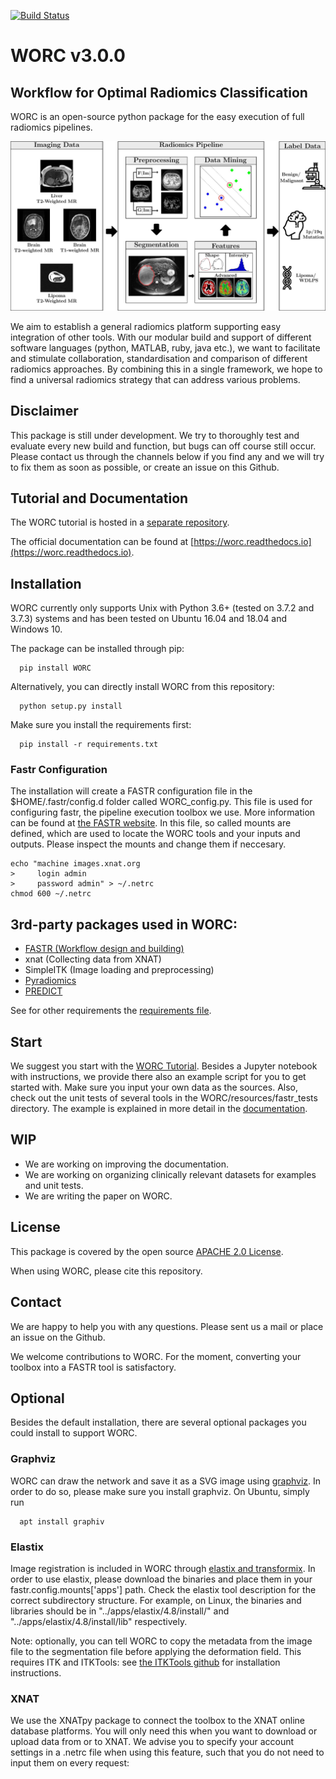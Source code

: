 [![Build Status](https://travis-ci.com/MStarmans91/WORC.svg?token=qyvaeq7Cpwu7hJGB98Gp&branch=master)](https://travis-ci.com/MStarmans91/WORC)

# WORC v3.0.0

## Workflow for Optimal Radiomics Classification

WORC is an open-source python package for the easy execution of full radiomics pipelines.

<img src="images/WORC.jpg" alt="Overview"/>

We aim to establish a general radiomics platform supporting easy integration of other tools. With our modular build
and support of different software languages (python, MATLAB, ruby, java etc.), we want to facilitate and stimulate
collaboration, standardisation and comparison of different radiomics approaches. By combining this in a single framework,
we hope to find a universal radiomics strategy that can address various problems.

## Disclaimer
This package is still under development. We try to thoroughly test and evaluate every new build and function, but
bugs can off course still occur. Please contact us through the channels below if you find any and we will try to fix
them as soon as possible, or create an issue on this Github.

## Tutorial and Documentation
The WORC tutorial is hosted in a [separate repository](https://github.com/MStarmans91/WORCTutorial).

The official documentation can be found at [https://worc.readthedocs.io](https://worc.readthedocs.io).

## Installation

WORC currently only supports Unix with Python 3.6+ (tested on 3.7.2 and 3.7.3) systems and
has been tested on Ubuntu 16.04 and 18.04 and Windows 10.

The package can be installed through pip:

      pip install WORC

Alternatively, you can directly install WORC from this repository:

      python setup.py install

Make sure you install the requirements first:

      pip install -r requirements.txt

### Fastr Configuration
The installation will create a FASTR configuration file in the $HOME/.fastr/config.d folder called WORC_config.py.
This file is used for configuring fastr, the pipeline execution toolbox we use. More information can be found at
[the FASTR website](http://fastr.readthedocs.io/en/stable/static/file_description.html#config-file).
In this file, so called mounts are defined, which are used to locate the WORC tools and your inputs and outputs.
Please inspect the mounts and change them if neccesary.

```
echo "machine images.xnat.org
>     login admin
>     password admin" > ~/.netrc
chmod 600 ~/.netrc
```

## 3rd-party packages used in WORC:

 - [FASTR (Workflow design and building)](http://fastr.readthedocs.io)
 - xnat (Collecting data from XNAT)
 - SimpleITK (Image loading and preprocessing)
 - [Pyradiomics](https://github.com/radiomics/pyradiomics)
 - [PREDICT](https://github.com/Svdvoort/PREDICTFastr)

See for other requirements the [requirements file](requirements.txt).

## Start
We suggest you start with the [WORC Tutorial](https://github.com/MStarmans91/WORCTutorial).
Besides a Jupyter notebook with instructions, we provide there also an example script for you to get started with.
Make sure you input your own data as the sources. Also, check out the unit tests of several tools in the
WORC/resources/fastr_tests directory. The example is explained in more detail in the  [documentation](https://worc.readthedocs.io).

## WIP
- We are working on improving the documentation.
- We are working on organizing clinically relevant datasets for examples and unit tests.
- We are writing the paper on WORC.

## License
This package is covered by the open source [APACHE 2.0 License](APACHE-LICENSE-2.0).

When using WORC, please cite this repository.

## Contact
We are happy to help you with any questions. Please sent us a mail or place an issue on the Github.

We welcome contributions to WORC. For the moment, converting your toolbox into a FASTR tool is satisfactory.

## Optional
Besides the default installation, there are several optional packages you could install to support WORC.

### Graphviz
WORC can draw the network and save it as a SVG image using [graphviz](https://www.graphviz.org/). In order to do so,
please make sure you install graphviz. On Ubuntu, simply run

      apt install graphiv

### Elastix
Image registration is included in WORC through [elastix and transformix](http://elastix.isi.uu.nl/).
In order to use elastix, please download the binaries and place them in your
fastr.config.mounts['apps'] path. Check the elastix tool description for the correct
subdirectory structure. For example, on Linux, the binaries and libraries should be in "../apps/elastix/4.8/install/"  and
"../apps/elastix/4.8/install/lib" respectively.

Note: optionally, you can tell WORC to copy the metadata from the image file
to the segmentation file before applying the deformation field. This requires
ITK and ITKTools: see  [the ITKTools github](https://github.com/ITKTools/ITKTools)
for installation instructions.

### XNAT
We use the XNATpy package to connect the toolbox to the XNAT online database platforms. You will only
need this when you want to download or upload data from or to XNAT. We advise you to specify
your account settings in a .netrc file when using this feature,  such that you do not need to input them on every request:
